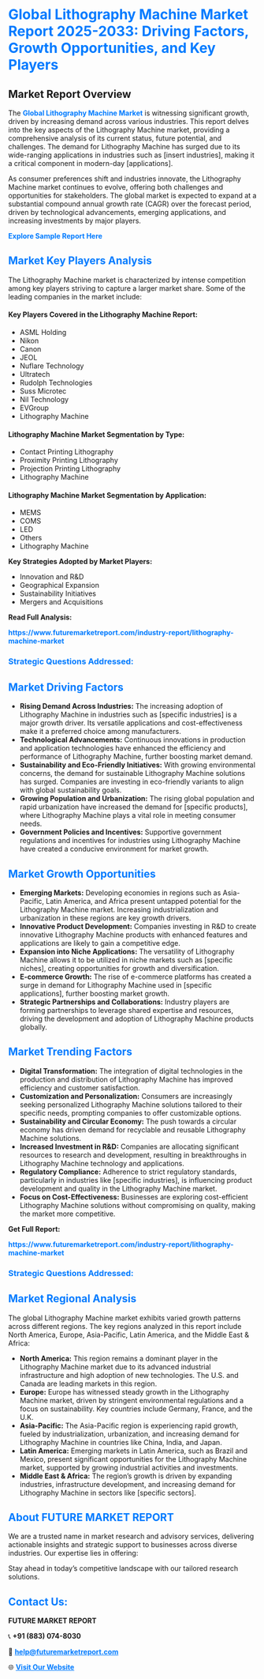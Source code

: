 <h1 style="color: #007BFF;">Global Lithography Machine Market Report 2025-2033: Driving Factors, Growth Opportunities, and Key Players</h1>

<section id="overview">
<h2>Market Report Overview</h2>
<p>The <a href="https://www.futuremarketreport.com/industry-report/lithography-machine-market" style="color: #007BFF; text-decoration: none;"><strong>Global Lithography Machine Market</strong></a> is witnessing significant growth, driven by increasing demand across various industries. This report delves into the key aspects of the Lithography Machine market, providing a comprehensive analysis of its current status, future potential, and challenges. The demand for Lithography Machine has surged due to its wide-ranging applications in industries such as [insert industries], making it a critical component in modern-day [applications].</p>
<p>As consumer preferences shift and industries innovate, the Lithography Machine market continues to evolve, offering both challenges and opportunities for stakeholders. The global market is expected to expand at a substantial compound annual growth rate (CAGR) over the forecast period, driven by technological advancements, emerging applications, and increasing investments by major players.</p>
</section>

<section id="overview">
<p><a href="https://www.futuremarketreport.com/request-sample/reportId=99761" style="color: #007BFF; text-decoration: none;"><strong>Explore Sample Report Here</strong></a></p>
</section>

<section id="key-players">
<h2 style="color: #007BFF;">Market Key Players Analysis</h2>
<p>The Lithography Machine market is characterized by intense competition among key players striving to capture a larger market share. Some of the leading companies in the market include:</p>
<h4>Key Players Covered in the Lithography Machine Report:</h4>
<ul><li>ASML Holding</li><li>Nikon</li><li>Canon</li><li>JEOL</li><li>Nuflare Technology</li><li>Ultratech</li><li>Rudolph Technologies</li><li>Suss Microtec</li><li>Nil Technology</li><li>EVGroup</li><li>Lithography Machine</li></ul>
<h4>Lithography Machine Market Segmentation by Type:</h4>
<ul><li>Contact Printing Lithography</li><li>Proximity Printing Lithography</li><li>Projection Printing Lithography</li><li>Lithography Machine</li></ul>

<h4>Lithography Machine Market Segmentation by Application:</h4>
<ul><li>MEMS</li><li>COMS</li><li>LED</li><li>Others</li><li>Lithography Machine</li></ul>
<p><strong>Key Strategies Adopted by Market Players:</strong></p>
<ul>
<li>Innovation and R&D</li>
<li>Geographical Expansion</li>
<li>Sustainability Initiatives</li>
<li>Mergers and Acquisitions</li>
</ul>
</section>

<section>
<p><strong>Read Full Analysis: </strong></p><a href="https://www.futuremarketreport.com/industry-report/lithography-machine-market" style="color: #007BFF; text-decoration: none;"><strong>https://www.futuremarketreport.com/industry-report/lithography-machine-market</strong></a>
<h3 style="color: #007BFF;">Strategic Questions Addressed:</h3>
</section>

<section id="driving-factors">
<h2 style="color: #007BFF;">Market Driving Factors</h2>
<ul>
<li><strong>Rising Demand Across Industries:</strong> The increasing adoption of Lithography Machine in industries such as [specific industries] is a major growth driver. Its versatile applications and cost-effectiveness make it a preferred choice among manufacturers.</li>
<li><strong>Technological Advancements:</strong> Continuous innovations in production and application technologies have enhanced the efficiency and performance of Lithography Machine, further boosting market demand.</li>
<li><strong>Sustainability and Eco-Friendly Initiatives:</strong> With growing environmental concerns, the demand for sustainable Lithography Machine solutions has surged. Companies are investing in eco-friendly variants to align with global sustainability goals.</li>
<li><strong>Growing Population and Urbanization:</strong> The rising global population and rapid urbanization have increased the demand for [specific products], where Lithography Machine plays a vital role in meeting consumer needs.</li>
<li><strong>Government Policies and Incentives:</strong> Supportive government regulations and incentives for industries using Lithography Machine have created a conducive environment for market growth.</li>
</ul>
</section>

<section id="growth-opportunities">
<h2 style="color: #007BFF;">Market Growth Opportunities</h2>
<ul>
<li><strong>Emerging Markets:</strong> Developing economies in regions such as Asia-Pacific, Latin America, and Africa present untapped potential for the Lithography Machine market. Increasing industrialization and urbanization in these regions are key growth drivers.</li>
<li><strong>Innovative Product Development:</strong> Companies investing in R&D to create innovative Lithography Machine products with enhanced features and applications are likely to gain a competitive edge.</li>
<li><strong>Expansion into Niche Applications:</strong> The versatility of Lithography Machine allows it to be utilized in niche markets such as [specific niches], creating opportunities for growth and diversification.</li>
<li><strong>E-commerce Growth:</strong> The rise of e-commerce platforms has created a surge in demand for Lithography Machine used in [specific applications], further boosting market growth.</li>
<li><strong>Strategic Partnerships and Collaborations:</strong> Industry players are forming partnerships to leverage shared expertise and resources, driving the development and adoption of Lithography Machine products globally.</li>
</ul>
</section>

<section id="trending-factors">
<h2 style="color: #007BFF;">Market Trending Factors</h2>
<ul>
<li><strong>Digital Transformation:</strong> The integration of digital technologies in the production and distribution of Lithography Machine has improved efficiency and customer satisfaction.</li>
<li><strong>Customization and Personalization:</strong> Consumers are increasingly seeking personalized Lithography Machine solutions tailored to their specific needs, prompting companies to offer customizable options.</li>
<li><strong>Sustainability and Circular Economy:</strong> The push towards a circular economy has driven demand for recyclable and reusable Lithography Machine solutions.</li>
<li><strong>Increased Investment in R&D:</strong> Companies are allocating significant resources to research and development, resulting in breakthroughs in Lithography Machine technology and applications.</li>
<li><strong>Regulatory Compliance:</strong> Adherence to strict regulatory standards, particularly in industries like [specific industries], is influencing product development and quality in the Lithography Machine market.</li>
<li><strong>Focus on Cost-Effectiveness:</strong> Businesses are exploring cost-efficient Lithography Machine solutions without compromising on quality, making the market more competitive.</li>
</ul>
</section>

<section>
<p><strong>Get Full Report: </strong></p><a href="https://www.futuremarketreport.com/industry-report/lithography-machine-market" style="color: #007BFF; text-decoration: none;"><strong>https://www.futuremarketreport.com/industry-report/lithography-machine-market</strong></a>
<h3 style="color: #007BFF;">Strategic Questions Addressed:</h3>
</section>


<section id="regional-analysis">
<h2 style="color: #007BFF;">Market Regional Analysis</h2>
<p>The global Lithography Machine market exhibits varied growth patterns across different regions. The key regions analyzed in this report include North America, Europe, Asia-Pacific, Latin America, and the Middle East & Africa:</p>
<ul>
<li><strong>North America:</strong> This region remains a dominant player in the Lithography Machine market due to its advanced industrial infrastructure and high adoption of new technologies. The U.S. and Canada are leading markets in this region.</li>
<li><strong>Europe:</strong> Europe has witnessed steady growth in the Lithography Machine market, driven by stringent environmental regulations and a focus on sustainability. Key countries include Germany, France, and the U.K.</li>
<li><strong>Asia-Pacific:</strong> The Asia-Pacific region is experiencing rapid growth, fueled by industrialization, urbanization, and increasing demand for Lithography Machine in countries like China, India, and Japan.</li>
<li><strong>Latin America:</strong> Emerging markets in Latin America, such as Brazil and Mexico, present significant opportunities for the Lithography Machine market, supported by growing industrial activities and investments.</li>
<li><strong>Middle East & Africa:</strong> The region’s growth is driven by expanding industries, infrastructure development, and increasing demand for Lithography Machine in sectors like [specific sectors].</li>
</ul>
</section>

<footer>
<h2 style="color: #007BFF;">About FUTURE MARKET REPORT</h2>
<p>We are a trusted name in market research and advisory services, delivering actionable insights and strategic support to businesses across diverse industries. Our expertise lies in offering:</p>

<p>Stay ahead in today’s competitive landscape with our tailored research solutions.</p>

<h2 style="color: #007BFF;">Contact Us:</h2>
<p><strong>FUTURE MARKET REPORT</strong></p>
<p>📞 <strong>+91 (883) 074-8030</strong></p>
<p>📧 <strong><a href="mailto:help@futuremarketreport.com" style="color: #007BFF;">help@futuremarketreport.com</a></strong></p>
<p>🌐 <strong><a href="https://www.futuremarketreport.com/" style="color: #007BFF;">Visit Our Website</a></strong></p>
</footer>